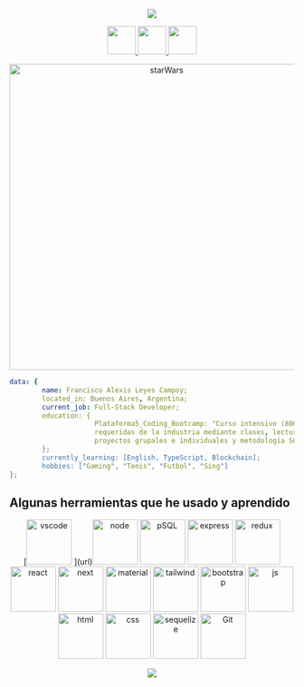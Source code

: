 <p align="center"> 
<img src="https://capsule-render.vercel.app/api?animation=fadeIn&type=waving&color=gradient&height=200&section=header&text=Hi%20there-👋&fontSize=90" />
</p>
<p align="center">
<a href="https://my-portfolio-leyes97.vercel.app/"> 
  <img height="50" src="https://imgur.com/9UPxlbT.png"/> 
</a>
<a href="https://www.linkedin.com/in/franciscoleyescampoy/"> 
  <img height="50" src="https://user-images.githubusercontent.com/103593272/196765679-9d1a898e-141a-4c0d-822e-f629e62208d6.png"/> 
</a>
<a href="https://www.instagram.com/fraan.leyes/"> 
  <img height="50" src="https://user-images.githubusercontent.com/103593272/196765232-7b885944-2827-456a-85fa-37b2a5ba7187.png"/> 
</a>
</p>
<p align="center">
<img src="https://media.moddb.com/images/downloads/1/35/34686/v7cjyb.gif" alt="starWars" width="540" heigth="540"/>
</p>

```yaml 
data: {
        name: Francisco Alexis Leyes Campoy;
        located_in: Buenos Aires, Argentina;
        current_job: Full-Stack Developer;
        education: {
                     Plataforma5_Coding_Bootcamp: "Curso intensivo (800 horas) en el que aprendí las tecnologías más
                     requeridas de la industria mediante clases, lectures, wokshops en pair programming, 
                     proyectos grupales e individuales y metodología SCRUM. "
        };
        currently_learning: [English, TypeScript, Blockchain];
        hobbies: ["Gaming", "Tenis", "Futbol", "Sing"]
};
```
<h2>   Algunas herramientas que he usado y aprendido</h2> 

<p align="center"> 
[<img src="https://cdn.jsdelivr.net/gh/devicons/devicon/icons/vscode/vscode-original.svg" alt="vscode" width="80" height="80"/>
](url)<img src="https://cdn.jsdelivr.net/gh/devicons/devicon/icons/nodejs/nodejs-original.svg" alt="node" width="80" height="80"/> 
<img src="https://cdn.jsdelivr.net/gh/devicons/devicon/icons/postgresql/postgresql-original.svg" alt="pSQL" width="80" height="80"/> 
<img src="https://cdn.jsdelivr.net/gh/devicons/devicon/icons/express/express-original.svg" alt="express" width="80" height="80"/>
<img src="https://cdn.jsdelivr.net/gh/devicons/devicon/icons/redux/redux-original.svg" alt="redux" width="80" height="80"/>
<img src="https://cdn.jsdelivr.net/gh/devicons/devicon/icons/react/react-original.svg" alt="react" width="80" height="80"/>
<img src="https://cdn.jsdelivr.net/gh/devicons/devicon/icons/nextjs/nextjs-original.svg" alt="next" width="80" height="80"/> 
<img src="https://cdn.jsdelivr.net/gh/devicons/devicon/icons/materialui/materialui-original.svg" alt="material" width="80" height="80"/>
<img src="https://cdn.jsdelivr.net/gh/devicons/devicon/icons/tailwindcss/tailwindcss-plain.svg" alt="tailwind" width="80" height="80"/>
<img src="https://cdn.jsdelivr.net/gh/devicons/devicon/icons/bootstrap/bootstrap-original.svg" alt="bootstrap" width="80" height="80"/>
<img src="https://cdn.jsdelivr.net/gh/devicons/devicon/icons/javascript/javascript-original.svg" alt="js" width="80" height="80"/>
<img src="https://cdn.jsdelivr.net/gh/devicons/devicon/icons/html5/html5-original.svg" alt="html" width="80" height="80"/>
<img src="https://cdn.jsdelivr.net/gh/devicons/devicon/icons/css3/css3-original.svg" alt="css" width="80" height="80"/>
<img src="https://cdn.jsdelivr.net/gh/devicons/devicon/icons/sequelize/sequelize-original.svg" alt="sequelize" width="80" height="80"/>
<img src="https://cdn.jsdelivr.net/gh/devicons/devicon/icons/git/git-original.svg" alt="Git" width="80" height="80" />
</p>

<p align="center">
  <img src="https://capsule-render.vercel.app/api?type=waving&color=gradient&height=100&section=footer"/>
</p>
